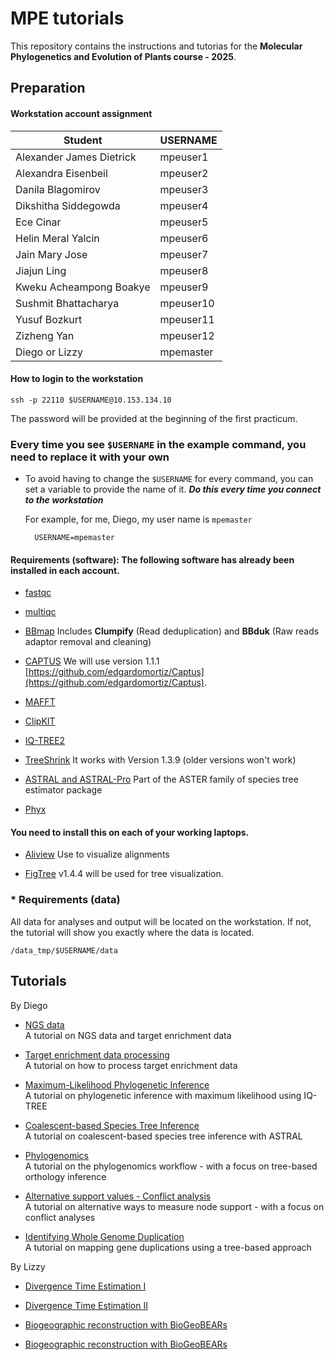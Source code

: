 # MPE tutorials

This repository contains the instructions and tutorias for the **Molecular Phylogenetics and Evolution of Plants course - 2025**.


## Preparation

#### Workstation account assignment

| Student | USERNAME |
| -------- | ------- |
| Alexander James	Dietrick | mpeuser1 |
| Alexandra	Eisenbeil | mpeuser2 |
| Danila	Blagomirov | mpeuser3 |
| Dikshitha	Siddegowda | mpeuser4 |
| Ece	Cinar | mpeuser5 |
| Helin Meral	Yalcin | mpeuser6 |
| Jain Mary	Jose | mpeuser7 |
| Jiajun	Ling | mpeuser8 |
| Kweku Acheampong	Boakye | mpeuser9 |
| Sushmit	Bhattacharya | mpeuser10 |
| Yusuf	Bozkurt | mpeuser11 |
| Zizheng	Yan | mpeuser12 |
| Diego or Lizzy | mpemaster|

#### How to login to the workstation

	ssh -p 22110 $USERNAME@10.153.134.10
	
The password will be provided at the beginning of the first practicum. 

### Every time you see `$USERNAME` in the example command, you need to replace it with your own

* To avoid having to change the `$USERNAME` for every command, you can set a variable to provide the name of it. ***Do this every time you connect to the workstation***

	For example, for me, Diego, my user name is `mpemaster`
	
		USERNAME=mpemaster


#### Requirements (software): The following software has already been installed in each account.


* [fastqc](https://www.bioinformatics.babraham.ac.uk/projects/fastqc/)

* [multiqc](https://seqera.io/multiqc/)

* [BBmap](https://sourceforge.net/projects/bbmap/) Includes **Clumpify** (Read deduplication) and **BBduk** (Raw reads adaptor removal and cleaning) 

* [CAPTUS](https://edgardomortiz.github.io/captus.docs/) We will use version 1.1.1 [https://github.com/edgardomortiz/Captus](https://github.com/edgardomortiz/Captus).

* [MAFFT](https://mafft.cbrc.jp/alignment/software/)

* [ClipKIT](https://github.com/JLSteenwyk/ClipKIT)

* [IQ-TREE2](http://www.iqtree.org/)

* [TreeShrink](https://github.com/uym2/TreeShrink) It works with Version 1.3.9 (older versions won't work)

* [ASTRAL and ASTRAL-Pro](https://github.com/chaoszhang/ASTER) Part of the ASTER family of species tree estimator package

* [Phyx](https://github.com/FePhyFoFum/phyx)


#### You need to install this on each of your working laptops.

* [Aliview](https://ormbunkar.se/aliview/) Use to visualize alignments

* [FigTree](https://github.com/rambaut/figtree/releases) v1.4.4 will be used for tree visualization. 


### * Requirements (data)

All data for analyses and output will be located on the workstation. If not, the tutorial will show you exactly where the data is located.

	/data_tmp/$USERNAME/data
		
		
## Tutorials

By Diego

* [NGS data](tutorials/NGS.md)<br>A tutorial on NGS data and target enrichment data

* [Target enrichment data processing](tutorials/CAPTUS.md)<br>A tutorial on how to process target enrichment data

* [Maximum-Likelihood Phylogenetic Inference](tutorials/ML.md)<br>A tutorial on phylogenetic inference with maximum likelihood using IQ-TREE

* [Coalescent-based Species Tree Inference](tutorials/ASTRAL.md)<br>A tutorial on coalescent-based species tree inference with ASTRAL

* [Phylogenomics](tutorials/ORTHOLOGY.md)<br>A tutorial on the phylogenomics workflow - with a focus on tree-based orthology inference

* [Alternative support values - Conflict analysis](tutorials/CONFLICT.MD)<br>A tutorial on alternative ways to measure node support - with a focus on conflict analyses

* [Identifying Whole Genome Duplication](tutorials/WGD.md)<br>A tutorial on mapping gene duplications using a tree-based approach

By Lizzy

* [Divergence Time Estimation I](https://github.com/joyceem/MPEP_tutorials/blob/main/tutorials/DivergenceTimeEstimation_FossilCalibrations.md)<br>

* [Divergence Time Estimation II](https://github.com/joyceem/MPEP_tutorials/blob/main/tutorials/DivergenceTimeEstimation_BEAST_TargetCapture.md)<br>

* [Biogeographic reconstruction with BioGeoBEARs](https://github.com/joyceem/MPEP_tutorials/blob/main/tutorials/Ancestral_Area_Reconstruction.md)<br>

* [Biogeographic reconstruction with BioGeoBEARs](https://github.com/joyceem/MPEP_tutorials/blob/main/tutorials/Ancestral_Trait_Reconstruction.md)<br>











